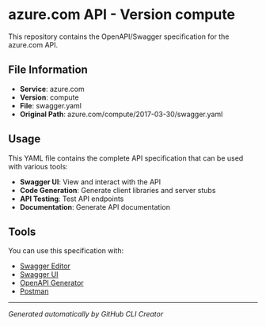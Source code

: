 # azure.com API - Version compute

This repository contains the OpenAPI/Swagger specification for the azure.com API.

## File Information

- **Service**: azure.com
- **Version**: compute
- **File**: swagger.yaml
- **Original Path**: azure.com/compute/2017-03-30/swagger.yaml

## Usage

This YAML file contains the complete API specification that can be used with various tools:

- **Swagger UI**: View and interact with the API
- **Code Generation**: Generate client libraries and server stubs
- **API Testing**: Test API endpoints
- **Documentation**: Generate API documentation

## Tools

You can use this specification with:

- [Swagger Editor](https://editor.swagger.io/)
- [Swagger UI](https://swagger.io/tools/swagger-ui/)
- [OpenAPI Generator](https://openapi-generator.tech/)
- [Postman](https://www.postman.com/)

---

*Generated automatically by GitHub CLI Creator*

